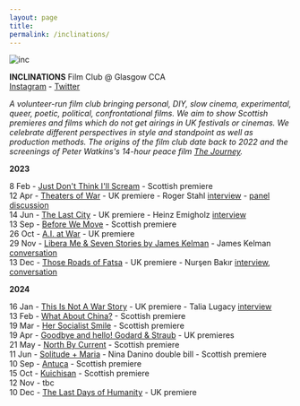 ```yaml
---  
layout: page  
title:  
permalink: /inclinations/  
---  
```


![inc](https://github.com/rosedetivoli/rosedetivoli.github.io/assets/22683802/3e11c914-6a22-4189-95d9-3a7628eb1b67)

**INCLINATIONS** Film Club @ Glasgow CCA    
[Instagram](https://www.instagram.com/inclinations_film_club/) - [Twitter](https://twitter.com/inclinations_fc)  
    
_A volunteer-run film club bringing personal, DIY, slow cinema, experimental, queer, poetic, political, confrontational films. We aim to show Scottish premieres and films which do not get airings in UK festivals or cinemas. We celebrate different perspectives in style and standpoint as well as production methods. The origins of the film club date back to 2022 and the screenings of Peter Watkins's 14-hour peace film [The Journey](https://www.rastko.co.uk/resan/)._  

**2023**  
  
8 Feb - [Just Don't Think I'll Scream](https://www.cca-glasgow.com/programme/just-dont-think-ill-scream) - Scottish premiere  
12 Apr - [Theaters of War](https://www.cca-glasgow.com/programme/theaters-of-war) - UK premiere - Roger Stahl [interview](https://www.conter.scot/2023/4/10/theatres-of-war-exposing-the-military-entertainment-complex/) - [panel discussion](https://archive.org/details/theaters-of-war-inclinations-film-club-panel-12-april-2023)    
14 Jun - [The Last City](https://www.cca-glasgow.com/programme/the-last-city) - UK premiere - Heinz Emigholz [interview](https://www.sabzian.be/text/sculptures-in-time)  
13 Sep - [Before We Move](https://www.cca-glasgow.com/programme/before-we-move) - Scottish premiere  
26 Oct - [A.I. at War](https://www.cca-glasgow.com/programme/a-i-at-war) - UK premiere  
29 Nov - [Libera Me & Seven Stories by James Kelman](https://www.cca-glasgow.com/programme/libera-me-seven-stories-by-james-kelman) - James Kelman [conversation](https://archive.org/details/james-kelman-inclinations-film-club-29-nov-2023)    
13 Dec - [Those Roads of Fatsa](https://www.cca-glasgow.com/programme/those-roads-of-fatsa) - UK premiere - Nurşen Bakır [interview](https://www.conter.scot/2023/12/11/event-documenting-the-battle-of-fatsa/), [conversation](https://archive.org/details/nursen-bakir-13-12-2023)     
  
**2024**  
  
16 Jan - [This Is Not A War Story](https://www.cca-glasgow.com/programme/this-is-not-a-war-story) - UK premiere - Talia Lugacy [interview](https://www.conter.scot/2024/1/16/the-veterans-forgotten-by-the-war-state/)  
13 Feb - [What About China?](https://www.cca-glasgow.com/programme/what-about-china) - Scottish premiere  
19 Mar - [Her Socialist Smile](https://www.cca-glasgow.com/programme/her-socialist-smile) - Scottish premiere  
19 Apr - [Goodbye and hello! Godard & Straub](https://www.cca-glasgow.com/programme/goodbye-and-hello-godard-straub) - UK premieres  
21 May - [North By Current](https://www.cca-glasgow.com/programme/north-by-current) - Scottish premiere  
11 Jun - [Solitude + Maria](https://www.cca-glasgow.com/programme/solitude-maria) - Nina Danino double bill - Scottish premiere  
10 Sep - [Antuca](https://www.cca-glasgow.com/programme/antuca) - Scottish premiere  
15 Oct - [Kuichisan](https://www.cca-glasgow.com/programme/kuichisan-35mm) - Scottish premiere  
12 Nov - tbc  
10 Dec - [The Last Days of Humanity](https://matango.tv/the-last-days-of-humanity-enrico-ghezzi-alessandro-gagliardo/) - UK premiere     
